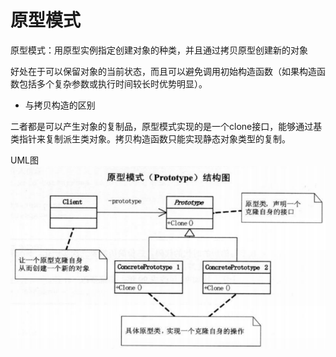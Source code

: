 # 原型模式

原型模式：用原型实例指定创建对象的种类，并且通过拷贝原型创建新的对象

好处在于可以保留对象的当前状态，而且可以避免调用初始构造函数（如果构造函数包括多个复杂参数或执行时间较长时优势明显）。

- 与拷贝构造的区别

二者都是可以产生对象的复制品，原型模式实现的是一个clone接口，能够通过基类指针来复制派生类对象。拷贝构造函数只能实现静态对象类型的复制。

UML图
![factory_method](prototype.png)
